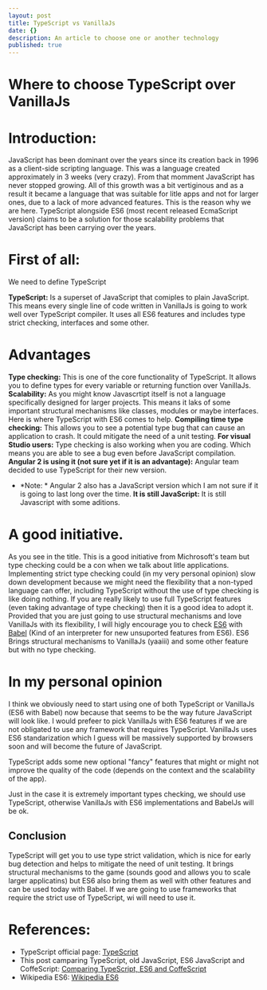 ```yaml
---
layout: post
title: TypeScript vs VanillaJs
date: {}
description: An article to choose one or another technology
published: true
---
```


Where to choose TypeScript over VanillaJs
=========================================

# Introduction:

JavaScript has been dominant over the years since its creation back in 1996 as a client-side scripting language. This was a language created approximately in 3 weeks (very crazy). From that momment JavaScript has never stopped growing. All of this growth was a bit vertiginous and as a result it became a language that was suitable for litle apps and not for larger ones, due to a lack of more advanced features. This is the reason why we are here. TypeScript alongside ES6 (most recent released EcmaScript version) claims to be a solution for those scalability problems that JavaScript has been carrying over the years.

# First of all:

We need to define TypeScript

__TypeScript:__ Is a superset of JavaScript that comiples to plain JavaScript.
    	This means every single line of code written in VanillaJs is going to work well over TypeScript compiler. It uses all ES6 features and includes type strict checking, interfaces and some other.
        
# Advantages
__Type checking:__ This is one of the core functionality of TypeScript. It allows you to define types for every variable or returning function over VanillaJs.
__Scalability:__ As you might know Javascrtipt itself is not a language specifically designed for larger projects. This means it laks of some important structural mechanisms like classes, modules or maybe interfaces. Here is where TypeScript with ES6 comes to help.
__Compiling time type checking:__ This allows you to see a potential type bug that can cause an application to crash. It could mitigate the need of a unit testing.
__For visual Studio users:__ Type checking is also working when you are coding. Which means you are able to see a bug even before JavaScript compilation.
__Angular 2 is using it (not sure yet if it is an advantage):__ Angular team decided to use TypeScript for their new version.
- *Note: * Angular 2 also has a JavaScript version which I am not sure if it is going to last long over the time.
__It is still JavaScript:__ It is still Javascript with some aditions.
    
# A good initiative.

As you see in the title. This is a good initiative from Michrosoft's team but type checking could be a con when we talk about litle applications. Implementing strict type checking could (in my very personal opinion) slow down development because we might need the flexibility that a non-typed language can offer, including TypeScript without the use of type checking is like doing nothing. If you are really likely to use full TypeScript features (even taking advantage of type checking) then it is a good idea to adopt it. Provided that you are just going to use structural mechanisms and love VanillaJs with its flexibility, I will higly encourage you to check [ES6](http://www.ecmascript.org/) with [Babel](https://babeljs.io/) (Kind of an interpreter for new unsuported features from ES6). ES6 Brings structural mechanisms to VanillaJs (yaaiii) and some other feature but with no type checking.

# In my personal opinion

I think we obviously need to start using one of both TypeScript or VanillaJs (ES6 with Babel) now because that seems to be the way future JavaScript will look like. I would prefeer to pick VanillaJs with ES6 features if we are not obligated to use any framework that requires TypeScript. VanillaJs uses ES6 standarization which I guess will be massively supported by browsers soon and will become the future of JavaScript.

TypeScript adds some new optional "fancy" features that might or might not improve the quality of the code (depends on the context and the scalability of the app).

Just in the case it is extremely important types checking, we should use TypeScript, otherwise VanillaJs with ES6 implementations and BabelJs will be ok.

## Conclusion

TypeScript will get you to use type strict validation, which is nice for early bug detection and helps to mitigate the need of unit testing. It brings structural mechanisms to the game (sounds good and allows you to scale larger applicatins) but ES6 also bring them as well with other features and can be used today with Babel. If we are going to use frameworks that require the strict use of TypeScript, wi will need to use it.

# References:

- TypeScript official page: [TypeScript](http://www.typescriptlang.org/)
- This post camparing TypeScript, old JavaScript, ES6 JavaScript and CoffeScript: [Comparing TypeScript, ES6 and CoffeScript](http://www.slideshare.net/NeilGreen1/type-script-vs-coffeescript-vs-es6)
- Wikipedia ES6: [Wikipedia ES6](https://en.wikipedia.org/wiki/ECMAScript)
